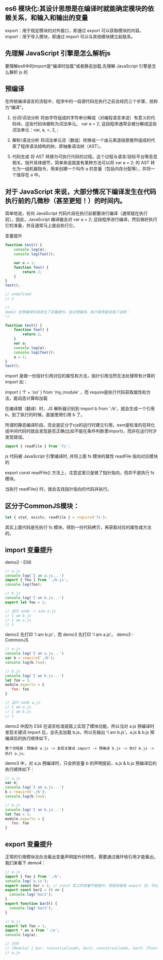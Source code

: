 ## es6 模块化:其设计思想是在编译时就能确定模块的依赖关系，和输入和输出的变量
export：用于规定模块的对外接口，即通过 export 可以获取模块的内容。
import：用于导入模块，即通过 import 可以与其他模块建立起联系。

## 先理解 JavaScript 引擎是怎么解析js
要理解es6中的import是“编译时加载”或者静态加载,先理解 JavaScript 引擎是怎么解析 js 的

## 预编译
在传统编译语言的流程中，程序中的一段源代码在执行之前会经历三个步骤，统称为“编译”。
1. 分词/词法分析
将由字符组成的字符串分解成（对编程语言来说）有意义的代码块，这些代码块被称为词法单元。 var a = 2; 这段程序通常会被分解成这些词法单元：var, a, =, 2, ;

2. 解析/语法分析
将词法单元流（数组）转换成一个由元素逐级嵌套所组成的代表了程序语法结构的树，即抽象语法树（AST）。

3. 代码生成
将 AST 转换为可执行代码的过程。这个过程与语言/目标平台等息息相关。抛开具体细节，简单来说就是有某种方法可以将 var a = 2; 的 AST 转化为一组机器指令，用来创建一个叫作 a 的变量（包括内存分配等），并将一个值存在 a 中。

## 对于 JavaScript 来说，大部分情况下编译发生在代码执行前的几微秒（甚至更短！）的时间内。

简单地说，任何 JavaScript 代码片段在执行前都要进行编译（通常就在执行前）。因此，JavaScript 编译器会对 var a = 2; 这段程序进行编译，然后做好执行它的准备，并且通常马上就会执行它。

变量提升
```javaScript
function test() {
    console.log(a);
    console.log(foo());

    var a = 1;
    function foo() {
        return 2;
    }
}
test();

// undefined
// 2

/*
demo1 在预编译阶段发生了变量提升。经过预编译，执行顺序就变成了这样：
*/

function test() {
    function foo() {
        return 2;
    }
    var a;
    console.log(a);
    console.log(foo());
    a = 1;
}
test();
```


import 是做一份指针引用对应的属性和方法，指针引用当然无法处理带有计算的import 如： 

import { 'f' + 'oo' } from 'my_module' ，而 require是执行代码获取属性和方法，能动态计算和加载

在编译期（翻译）时，JS 解析器识别到 import b from './b'，就会生成一个引用 b，到了执行的时候，直接使用引用 b 了。

所谓的静态编译阶段，完全是区分于cjs的运行时建立引用，esm是标准的在转化成中间代码时就会发现是否正确(比如不能在条件判断里import)，而非在运行时才发现错误。

```javaScript
import { readFile } from 'fs';
```
js 代码被 JavaScript 引擎编译时, 并将上面 fs 模块的属性 readFile 指向对应模块的

export const readFile() 方法上，注意这里只是做了指针指向，而并不是执行 fs 模块。

当执行 readFile() 时，就会去找指针指向的代码并执行。

## 区分于CommonJS模块：
```javaScript
let { stat, exists, readFile } = require('fs');
```
其实上面代码是先执行 fs 模块，得到一份代码拷贝，再获取对应的属性或方法的。

## import 变量提升
demo2 - ES6
```javaScript
// a.js
console.log('I am a.js...')
import { foo } from './b.js';
console.log(foo);

// b.js
console.log('I am b.js...')
export let foo = 1;

// 运行 node -r esm a.js
// I am b.js
// I am a.js
// 1
```

demo2 先打印 'I am b.js'，而 demo3 先打印 'I am a.js'。
demo3 - CommonJS
```javaScript
// a.js
console.log('I am a.js...')
var b = require('./b');
console.log(b.foo);

// b.js
console.log('I am b.js...')
let foo = 1;
module.exports = {
   foo: foo
}

// 运行 node a.js
// I am a.js
// I am b.js
// 1
```

demo2 中因为 ES6 在语言标准层面上实现了模块功能，所以当对 a.js 预编译时发现关键词 import 后，会先去加载 b.js，所以先输出 'I am b.js'。a.js & b.js 预编译后的执行顺序如下，
```
整个流程是：预编译 a.js -> 发现关键词 import -> 预编译 b.js -> 执行 b.js -> 执行 a.js。
```

demo3 中，对 a.js 预编译时，只会把变量 b 的声明提前，a.js & b.js 预编译后的执行顺序如下：
```javaScript
// a.js
var b;
console.log('I am a.js...')
b = require('./b');
console.log(b.foo);

// b.js
console.log('I am b.js...')
let foo = 1;
module.exports = {
   foo: foo
}
```

## export 变量提升
正常的引用模块没办法看出变量声明提升的特性，需要通过循环依引用才能看出。
我们来看下 demo4：
```javaScript
// a.js
import { foo } from './b';
console.log('a.js');
export const bar = 1; // const 定义的变量不能提升，但是前面有 export 后，可以提升声明部分。
export const bar2 = () => {
  console.log('bar2');
}
export function bar3() {
  console.log('bar3');
}

// b.js
export let foo = 1;
import * as a from './a';
console.log(a);

// 打印
// [Module] { bar: <uninitialized>, bar2: <uninitialized>, bar3: [Function: bar3] }
// a.js
```